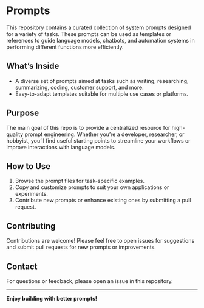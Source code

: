 # Prompts

This repository contains a curated collection of system prompts designed for a variety of tasks. These prompts can be used as templates or references to guide language models, chatbots, and automation systems in performing different functions more efficiently.

## What’s Inside

- A diverse set of prompts aimed at tasks such as writing, researching, summarizing, coding, customer support, and more.
- Easy-to-adapt templates suitable for multiple use cases or platforms.

## Purpose

The main goal of this repo is to provide a centralized resource for high-quality prompt engineering. Whether you’re a developer, researcher, or hobbyist, you’ll find useful starting points to streamline your workflows or improve interactions with language models.

## How to Use

1. Browse the prompt files for task-specific examples.
2. Copy and customize prompts to suit your own applications or experiments.
3. Contribute new prompts or enhance existing ones by submitting a pull request.

## Contributing

Contributions are welcome! Please feel free to open issues for suggestions and submit pull requests for new prompts or improvements.

## Contact

For questions or feedback, please open an issue in this repository.

---

**Enjoy building with better prompts!**
